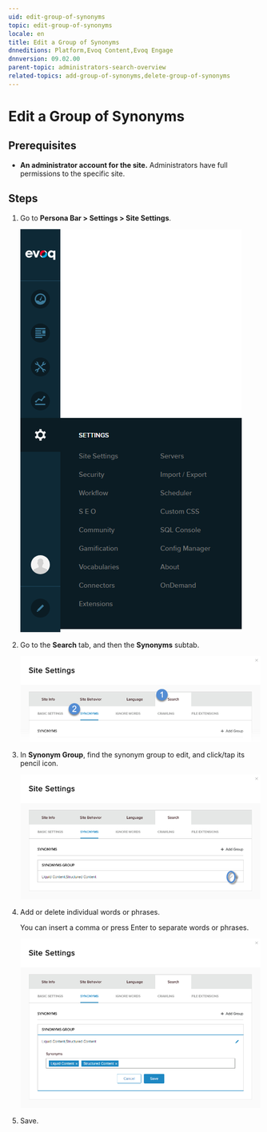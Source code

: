 ```yaml
---
uid: edit-group-of-synonyms
topic: edit-group-of-synonyms
locale: en
title: Edit a Group of Synonyms
dnneditions: Platform,Evoq Content,Evoq Engage
dnnversion: 09.02.00
parent-topic: administrators-search-overview
related-topics: add-group-of-synonyms,delete-group-of-synonyms
---
```


# Edit a Group of Synonyms

## Prerequisites

*   **An administrator account for the site.** Administrators have full permissions to the specific site.

## Steps

1.  Go to **Persona Bar \> Settings \> Site Settings**.
    
    ![Persona Bar > Settings > Site Settings](/images/scr-pbar-host-Settings-E91.png)
    
2.  Go to the **Search** tab, and then the **Synonyms** subtab.
    
    ![Search > Synonyms](/images/scr-pbtabs-all-Settings-SiteSettings-Search-Synonyms-E90.png)
    
3.  In **Synonym Group**, find the synonym group to edit, and click/tap its pencil icon.
    
      
    
    ![](/images/scr-SiteSettings-Search-Synonyms-edit-icon-E90.png)
    
      
    
4.  Add or delete individual words or phrases.
    
    You can insert a comma or press Enter to separate words or phrases.
    
      
    
    ![](/images/scr-SiteSettings-Search-Synonyms-edit-indiv-E90.png)
    
      
    
5.  Save.